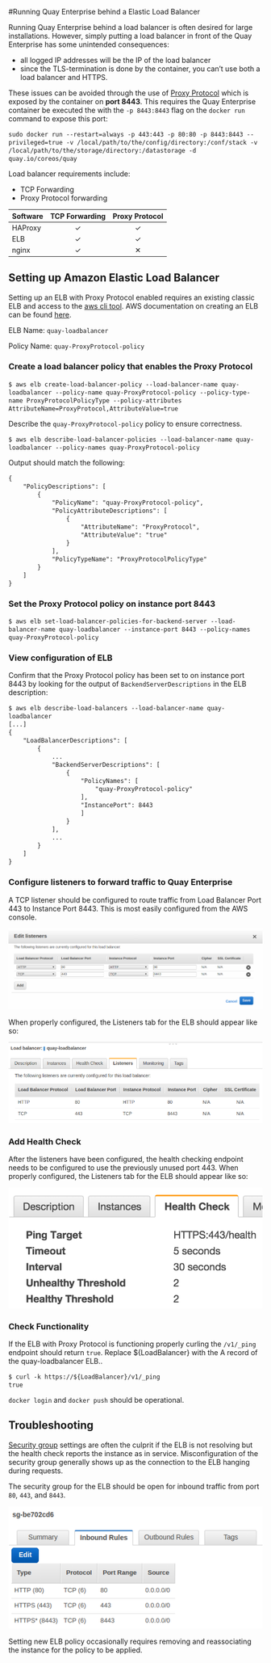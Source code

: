 #Running Quay Enterprise behind a Elastic Load Balancer  

Running Quay Enterprise behind a load balancer is often desired for large installations. However, simply putting a load balancer in front of the Quay Enterprise has some unintended consequences:

*   all logged IP addresses will be the IP of the load balancer
*   since the TLS-termination is done by the container, you can’t use both a load balancer and HTTPS.

These issues can be avoided through the use of [Proxy Protocol](http://www.haproxy.org/download/1.5/doc/proxy-protocol.txt) which is exposed by the container on **port 8443**. This requires the Quay Enterprise container be executed the with the `-p 8443:8443` flag on the `docker run` command to expose this port:

```
sudo docker run --restart=always -p 443:443 -p 80:80 -p 8443:8443 --privileged=true -v /local/path/to/the/config/directory:/conf/stack -v /local/path/to/the/storage/directory:/datastorage -d quay.io/coreos/quay
```

Load balancer requirements include:

* TCP Forwarding
* Proxy Protocol forwarding

| Software | TCP Forwarding | Proxy Protocol |
| -------- | :------------: | :------------: |
| HAProxy  |       ✓        |       ✓        |
| ELB      |       ✓        |       ✓        |
| nginx    |       ✓        |       ✕        |

## Setting up Amazon Elastic Load Balancer

Setting up an ELB with Proxy Protocol enabled requires an existing classic ELB and access to the [aws cli tool](http://docs.aws.amazon.com/cli/latest/userguide/cli-chap-getting-started.html). AWS documentation on creating an ELB can be found [here](http://docs.aws.amazon.com/elasticloadbalancing/latest/classic/elb-getting-started.html).

ELB Name: `quay-loadbalancer` 

Policy Name: `quay-ProxyProtocol-policy`

### Create a load balancer policy that enables the Proxy Protocol 

```
$ aws elb create-load-balancer-policy --load-balancer-name quay-loadbalancer --policy-name quay-ProxyProtocol-policy --policy-type-name ProxyProtocolPolicyType --policy-attributes AttributeName=ProxyProtocol,AttributeValue=true
```

Describe the `quay-ProxyProtocol-policy`  policy to ensure correctness. 

```
$ aws elb describe-load-balancer-policies --load-balancer-name quay-loadbalancer --policy-names quay-ProxyProtocol-policy
```

Output should match the following: 

```
{
    "PolicyDescriptions": [
        {
            "PolicyName": "quay-ProxyProtocol-policy",
            "PolicyAttributeDescriptions": [
                {
                    "AttributeName": "ProxyProtocol",
                    "AttributeValue": "true"
                }
            ],
            "PolicyTypeName": "ProxyProtocolPolicyType"
        }
    ]
}
```

### Set the Proxy Protocol policy on instance port 8443

```
$ aws elb set-load-balancer-policies-for-backend-server --load-balancer-name quay-loadbalancer --instance-port 8443 --policy-names quay-ProxyProtocol-policy
```

### View configuration of ELB

Confirm that the Proxy Protocol policy has  been set to on instance port 8443 by looking for the output of `BackendServerDescriptions` in the ELB description: 

```
$ aws elb describe-load-balancers --load-balancer-name quay-loadbalancer
[...]
{
    "LoadBalancerDescriptions": [
        {
            ...
            "BackendServerDescriptions": [
                {
                    "PolicyNames": [
                        "quay-ProxyProtocol-policy"
                    ],
                    "InstancePort": 8443
                    ]
                }
            ], 
            ...
        }
    ]
}
```



### Configure listeners to forward traffic to Quay Enterprise

A TCP listener should be configured to route traffic from Load Balancer Port 443 to Instance Port 8443. This is most easily configured from the AWS console. 

<img src="img/editlisteners.png" class="img-center" alt="Edit Listeners"/>

When properly configured, the Listeners tab for the ELB should appear like so:

<img src="img/listenerstab.png" class="img-center" alt="Listeners">

### Add Health Check 

After the listeners have been configured, the health checking endpoint needs to be configured to use the previously unused port 443. When properly configured, the Listeners tab for the ELB should appear like so:

<img src="img/healthcheck.png" class="img-center" alt="Healthcheck">

### Check Functionality 

If the ELB with Proxy Protocol is functioning properly curling the `/v1/_ping` endpoint should return `true`. Replace ${LoadBalancer} with the A record of the quay-loadbalancer ELB..

```
$ curl -k https://${LoadBalancer}/v1/_ping
true
```

`docker login` and `docker push` should be operational. 

## Troubleshooting 

[Security group](http://docs.aws.amazon.com/AWSEC2/latest/UserGuide/using-network-security.html) settings are often the culprit if the ELB is not resolving but the health check reports the instance as in service. Misconfiguration of the security group generally shows up as the connection to the ELB hanging during requests.

The security group for the ELB should be open for inbound traffic from port `80`, `443`, and `8443`. 

<img src="img/elbsg.png" class="img-center" alt="ELB Security Group">


Setting new ELB policy occasionally requires removing and reassociating the instance for the policy to be applied. 
